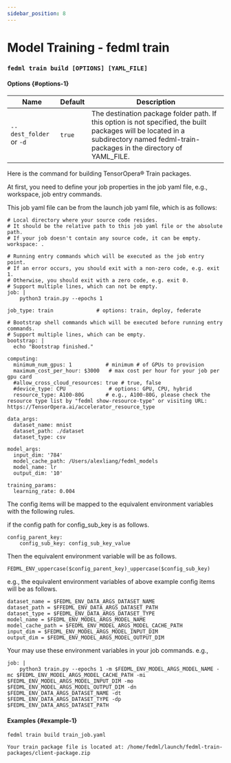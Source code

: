 ```yaml
---
sidebar_position: 8
---
```

# Model Training - fedml train
### `fedml train build [OPTIONS] [YAML_FILE]`

#### Options {#options-1}

| Name                          | Default | Description                                                                                                                                                                          |
|-------------------------------|---------|--------------------------------------------------------------------------------------------------------------------------------------------------------------------------------------|
| `--dest_folder` or `-d`       | `true`  | The destination package folder path. If this option is not specified, the built packages will be located in a subdirectory named fedml-train-packages in the directory of YAML_FILE. |

Here is the command for building TensorOpera® Train packages.

At first, you need to define your job properties in the job yaml file, e.g., workspace, job entry commands.

This job yaml file can be from the launch job yaml file, which is as follows:

```
# Local directory where your source code resides.
# It should be the relative path to this job yaml file or the absolute path.
# If your job doesn't contain any source code, it can be empty.
workspace: .

# Running entry commands which will be executed as the job entry point.
# If an error occurs, you should exit with a non-zero code, e.g. exit 1.
# Otherwise, you should exit with a zero code, e.g. exit 0.
# Support multiple lines, which can not be empty.
job: |
    python3 train.py --epochs 1

job_type: train              # options: train, deploy, federate

# Bootstrap shell commands which will be executed before running entry commands.
# Support multiple lines, which can be empty.
bootstrap: |
  echo "Bootstrap finished."

computing:
  minimum_num_gpus: 1           # minimum # of GPUs to provision
  maximum_cost_per_hour: $3000   # max cost per hour for your job per gpu card
  #allow_cross_cloud_resources: true # true, false
  #device_type: CPU              # options: GPU, CPU, hybrid
  resource_type: A100-80G       # e.g., A100-80G, please check the resource type list by "fedml show-resource-type" or visiting URL: https://TensorOpera.ai/accelerator_resource_type

data_args:
  dataset_name: mnist
  dataset_path: ./dataset
  dataset_type: csv

model_args:
  input_dim: '784'
  model_cache_path: /Users/alexliang/fedml_models
  model_name: lr
  output_dim: '10'

training_params:
  learning_rate: 0.004
```

The config items will be mapped to the equivalent environment variables with the following rules.

if the config path for config_sub_key is as follows.
```
config_parent_key:
    config_sub_key: config_sub_key_value
```

Then the equivalent environment variable will be as follows.

```
FEDML_ENV_uppercase($config_parent_key)_uppercase($config_sub_key)
```

e.g., the equivalent environment variables of above example config items will be as follows.

```
dataset_name = $FEDML_ENV_DATA_ARGS_DATASET_NAME
dataset_path = $FFEDML_ENV_DATA_ARGS_DATASET_PATH
dataset_type = $FEDML_ENV_DATA_ARGS_DATASET_TYPE
model_name = $FEDML_ENV_MODEL_ARGS_MODEL_NAME
model_cache_path = $FEDML_ENV_MODEL_ARGS_MODEL_CACHE_PATH
input_dim = $FEDML_ENV_MODEL_ARGS_MODEL_INPUT_DIM
output_dim = $FEDML_ENV_MODEL_ARGS_MODEL_OUTPUT_DIM
```

Your may use these environment variables in your job commands. e.g.,
```
job: |
    python3 train.py --epochs 1 -m $FEDML_ENV_MODEL_ARGS_MODEL_NAME -mc $FEDML_ENV_MODEL_ARGS_MODEL_CACHE_PATH -mi $FEDML_ENV_MODEL_ARGS_MODEL_INPUT_DIM -mo $FEDML_ENV_MODEL_ARGS_MODEL_OUTPUT_DIM -dn $FEDML_ENV_DATA_ARGS_DATASET_NAME -dt $FEDML_ENV_DATA_ARGS_DATASET_TYPE -dp $FEDML_ENV_DATA_ARGS_DATASET_PATH
```

#### Examples {#example-1}
```
fedml train build train_job.yaml

Your train package file is located at: /home/fedml/launch/fedml-train-packages/client-package.zip
```
